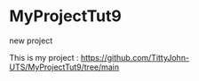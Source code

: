 # MyProjectTut9
new project

 This is my project : https://github.com/TittyJohn-UTS/MyProjectTut9/tree/main


